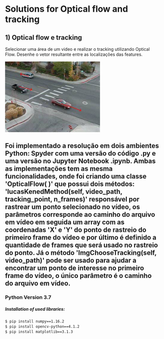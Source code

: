 # Solutions for Optical flow and tracking
## 1\) Optical flow e tracking
Selecionar uma área de um video e realizar o tracking utilizando Optical Flow. Desenhe o vetor resultante entre as localizações das features.


<a href="https://raw.githubusercontent.com/alanoMartins/computer_vision_exercises/master/optical_flow/output/opticalflow_dense.png"><img src="https://raw.githubusercontent.com/alanoMartins/computer_vision_exercises/master/optical_flow/output/opticalflow_dense..png"></a>  
 
## Foi implementado a resolução em dois ambientes Python: Spyder com uma versão do código .py e uma versão no Jupyter Notebook  .ipynb. Ambas as implementações tem as mesma funcionalidades, onde foi criando uma classe  'OpticalFlow( )' que possui dois métodos: 'lucasKenedMethod(self, video_path, tracking_point, n_frames)'  responsável por rastrear um ponto selecionado no vídeo, os parâmetros corresponde ao caminho do arquivo em vídeo em seguida um array com as coordenadas 'X' e 'Y'  do ponto de rastreio do primeiro frame do vídeo e por último é definido a quantidade de frames que será usado no rastreio do ponto. Já o método 'ImgChooseTracking(self, video_path)' pode ser usado para ajudar a encontrar um ponto de interesse no primeiro frame do vídeo, o único parâmetro é o caminho do arquivo em vídeo.  

### Python Version 3.7 
##### Installation of used libraries:
```sh
$ pip install numpy==1.16.2
$ pip install opencv-python==4.1.2
$ pip install matplotlib==3.1.3

```
